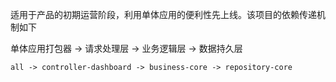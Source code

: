 适用于产品的初期运营阶段，利用单体应用的便利性先上线。该项目的依赖传递机制如下

单体应用打包器 -> 请求处理层 -> 业务逻辑层 -> 数据持久层
```
all -> controller-dashboard -> business-core -> repository-core
```